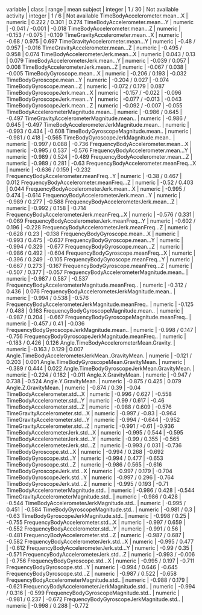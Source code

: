 variable | class | range | mean
subject | integer | 1 / 30 | Not available
activity | integer | 1 / 6 | Not available
TimeBodyAccelerometer.mean...X | numeric | 0.222 / 0.301 | 0.274
TimeBodyAccelerometer.mean...Y | numeric | -0.041 / -0.001 | -0.018
TimeBodyAccelerometer.mean...Z | numeric | -0.153 / -0.075 | -0.109
TimeGravityAccelerometer.mean...X | numeric | -0.68 / 0.975 | 0.697
TimeGravityAccelerometer.mean...Y | numeric | -0.48 / 0.957 | -0.016
TimeGravityAccelerometer.mean...Z | numeric | -0.495 / 0.958 | 0.074
TimeBodyAccelerometerJerk.mean...X | numeric | 0.043 / 0.13 | 0.079
TimeBodyAccelerometerJerk.mean...Y | numeric | -0.039 / 0.057 | 0.008
TimeBodyAccelerometerJerk.mean...Z | numeric | -0.067 / 0.038 | -0.005
TimeBodyGyroscope.mean...X | numeric | -0.206 / 0.193 | -0.032
TimeBodyGyroscope.mean...Y | numeric | -0.204 / 0.027 | -0.074
TimeBodyGyroscope.mean...Z | numeric | -0.072 / 0.179 | 0.087
TimeBodyGyroscopeJerk.mean...X | numeric | -0.157 / -0.022 | -0.096
TimeBodyGyroscopeJerk.mean...Y | numeric | -0.077 / -0.013 | -0.043
TimeBodyGyroscopeJerk.mean...Z | numeric | -0.092 / -0.007 | -0.055
TimeBodyAccelerometerMagnitude.mean.. | numeric | -0.986 / 0.645 | -0.497
TimeGravityAccelerometerMagnitude.mean.. | numeric | -0.986 / 0.645 | -0.497
TimeBodyAccelerometerJerkMagnitude.mean.. | numeric | -0.993 / 0.434 | -0.608
TimeBodyGyroscopeMagnitude.mean.. | numeric | -0.981 / 0.418 | -0.565
TimeBodyGyroscopeJerkMagnitude.mean.. | numeric | -0.997 / 0.088 | -0.736
FrequencyBodyAccelerometer.mean...X | numeric | -0.995 / 0.537 | -0.576
FrequencyBodyAccelerometer.mean...Y | numeric | -0.989 / 0.524 | -0.489
FrequencyBodyAccelerometer.mean...Z | numeric | -0.989 / 0.281 | -0.63
FrequencyBodyAccelerometer.meanFreq...X | numeric | -0.636 / 0.159 | -0.232
FrequencyBodyAccelerometer.meanFreq...Y | numeric | -0.38 / 0.467 | 0.012
FrequencyBodyAccelerometer.meanFreq...Z | numeric | -0.52 / 0.403 | 0.044
FrequencyBodyAccelerometerJerk.mean...X | numeric | -0.995 / 0.474 | -0.614
FrequencyBodyAccelerometerJerk.mean...Y | numeric | -0.989 / 0.277 | -0.588
FrequencyBodyAccelerometerJerk.mean...Z | numeric | -0.992 / 0.158 | -0.714
FrequencyBodyAccelerometerJerk.meanFreq...X | numeric | -0.576 / 0.331 | -0.069
FrequencyBodyAccelerometerJerk.meanFreq...Y | numeric | -0.602 / 0.196 | -0.228
FrequencyBodyAccelerometerJerk.meanFreq...Z | numeric | -0.628 / 0.23 | -0.138
FrequencyBodyGyroscope.mean...X | numeric | -0.993 / 0.475 | -0.637
FrequencyBodyGyroscope.mean...Y | numeric | -0.994 / 0.329 | -0.677
FrequencyBodyGyroscope.mean...Z | numeric | -0.986 / 0.492 | -0.604
FrequencyBodyGyroscope.meanFreq...X | numeric | -0.396 / 0.249 | -0.105
FrequencyBodyGyroscope.meanFreq...Y | numeric | -0.667 / 0.273 | -0.167
FrequencyBodyGyroscope.meanFreq...Z | numeric | -0.507 / 0.377 | -0.057
FrequencyBodyAccelerometerMagnitude.mean.. | numeric | -0.987 / 0.587 | -0.537
FrequencyBodyAccelerometerMagnitude.meanFreq.. | numeric | -0.312 / 0.436 | 0.076
FrequencyBodyAccelerometerJerkMagnitude.mean.. | numeric | -0.994 / 0.538 | -0.576
FrequencyBodyAccelerometerJerkMagnitude.meanFreq.. | numeric | -0.125 / 0.488 | 0.163
FrequencyBodyGyroscopeMagnitude.mean.. | numeric | -0.987 / 0.204 | -0.667
FrequencyBodyGyroscopeMagnitude.meanFreq.. | numeric | -0.457 / 0.41 | -0.036
FrequencyBodyGyroscopeJerkMagnitude.mean.. | numeric | -0.998 / 0.147 | -0.756
FrequencyBodyGyroscopeJerkMagnitude.meanFreq.. | numeric | -0.183 / 0.426 | 0.126
Angle.TimeBodyAccelerometerMean.Gravity. | numeric | -0.163 / 0.129 | 0.007
Angle.TimeBodyAccelerometerJerkMean..GravityMean. | numeric | -0.121 / 0.203 | 0.001
Angle.TimeBodyGyroscopeMean.GravityMean. | numeric | -0.389 / 0.444 | 0.022
Angle.TimeBodyGyroscopeJerkMean.GravityMean. | numeric | -0.224 / 0.182 | -0.011
Angle.X.GravityMean. | numeric | -0.947 / 0.738 | -0.524
Angle.Y.GravityMean. | numeric | -0.875 / 0.425 | 0.079
Angle.Z.GravityMean. | numeric | -0.874 / 0.39 | -0.04
TimeBodyAccelerometer.std...X | numeric | -0.996 / 0.627 | -0.558
TimeBodyAccelerometer.std...Y | numeric | -0.99 / 0.617 | -0.46
TimeBodyAccelerometer.std...Z | numeric | -0.988 / 0.609 | -0.576
TimeGravityAccelerometer.std...X | numeric | -0.997 / -0.83 | -0.964
TimeGravityAccelerometer.std...Y | numeric | -0.994 / -0.644 | -0.952
TimeGravityAccelerometer.std...Z | numeric | -0.991 / -0.61 | -0.936
TimeBodyAccelerometerJerk.std...X | numeric | -0.995 / 0.544 | -0.595
TimeBodyAccelerometerJerk.std...Y | numeric | -0.99 / 0.355 | -0.565
TimeBodyAccelerometerJerk.std...Z | numeric | -0.993 / 0.031 | -0.736
TimeBodyGyroscope.std...X | numeric | -0.994 / 0.268 | -0.692
TimeBodyGyroscope.std...Y | numeric | -0.994 / 0.477 | -0.653
TimeBodyGyroscope.std...Z | numeric | -0.986 / 0.565 | -0.616
TimeBodyGyroscopeJerk.std...X | numeric | -0.997 / 0.179 | -0.704
TimeBodyGyroscopeJerk.std...Y | numeric | -0.997 / 0.296 | -0.764
TimeBodyGyroscopeJerk.std...Z | numeric | -0.995 / 0.193 | -0.71
TimeBodyAccelerometerMagnitude.std.. | numeric | -0.986 / 0.428 | -0.544
TimeGravityAccelerometerMagnitude.std.. | numeric | -0.986 / 0.428 | -0.544
TimeBodyAccelerometerJerkMagnitude.std.. | numeric | -0.995 / 0.451 | -0.584
TimeBodyGyroscopeMagnitude.std.. | numeric | -0.981 / 0.3 | -0.63
TimeBodyGyroscopeJerkMagnitude.std.. | numeric | -0.998 / 0.25 | -0.755
FrequencyBodyAccelerometer.std...X | numeric | -0.997 / 0.659 | -0.552
FrequencyBodyAccelerometer.std...Y | numeric | -0.991 / 0.56 | -0.481
FrequencyBodyAccelerometer.std...Z | numeric | -0.987 / 0.687 | -0.582
FrequencyBodyAccelerometerJerk.std...X | numeric | -0.995 / 0.477 | -0.612
FrequencyBodyAccelerometerJerk.std...Y | numeric | -0.99 / 0.35 | -0.571
FrequencyBodyAccelerometerJerk.std...Z | numeric | -0.993 / -0.006 | -0.756
FrequencyBodyGyroscope.std...X | numeric | -0.995 / 0.197 | -0.711
FrequencyBodyGyroscope.std...Y | numeric | -0.994 / 0.646 | -0.645
FrequencyBodyGyroscope.std...Z | numeric | -0.987 / 0.522 | -0.658
FrequencyBodyAccelerometerMagnitude.std.. | numeric | -0.988 / 0.179 | -0.621
FrequencyBodyAccelerometerJerkMagnitude.std.. | numeric | -0.994 / 0.316 | -0.599
FrequencyBodyGyroscopeMagnitude.std.. | numeric | -0.981 / 0.237 | -0.672
FrequencyBodyGyroscopeJerkMagnitude.std.. | numeric | -0.998 / 0.288 | -0.772
